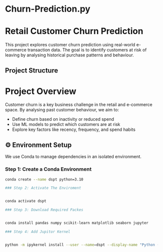 # Churn-Prediction.py

# Retail Customer Churn Prediction

This project explores customer churn prediction using real-world e-commerce transaction data. The goal is to identify customers at risk of leaving by analysing historical purchase patterns and behaviour.

## Project Structure

# Project Overview

Customer churn is a key business challenge in the retail and e-commerce space. By analysing past customer behaviour, we aim to:
- Define churn based on inactivity or reduced spend
- Use ML models to predict which customers are at risk
- Explore key factors like recency, frequency, and spend habits

## ⚙️ Environment Setup

We use Conda to manage dependencies in an isolated environment.

### Step 1: Create a Conda Environment

```bash
conda create --name dspt python=3.10 

### Step 2: Activate The Enviroment


conda activate dspt

### Step 3: Download Required Packes


conda install pandas numpy scikit-learn matplotlib seaborn jupyter

### Step 4: Add Jupitor Kernel 


python -m ipykernel install --user --name=dspt --display-name "Python (dspt)"


